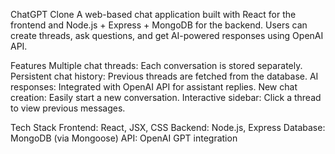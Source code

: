 ChatGPT Clone
A web-based chat application built with React for the frontend and Node.js + Express + MongoDB for the backend.
Users can create threads, ask questions, and get AI-powered responses using OpenAI API.

Features
Multiple chat threads: Each conversation is stored separately.
Persistent chat history: Previous threads are fetched from the database.
AI responses: Integrated with OpenAI API for assistant replies.
New chat creation: Easily start a new conversation.
Interactive sidebar: Click a thread to view previous messages.

Tech Stack
Frontend: React, JSX, CSS
Backend: Node.js, Express
Database: MongoDB (via Mongoose)
API: OpenAI GPT integration
